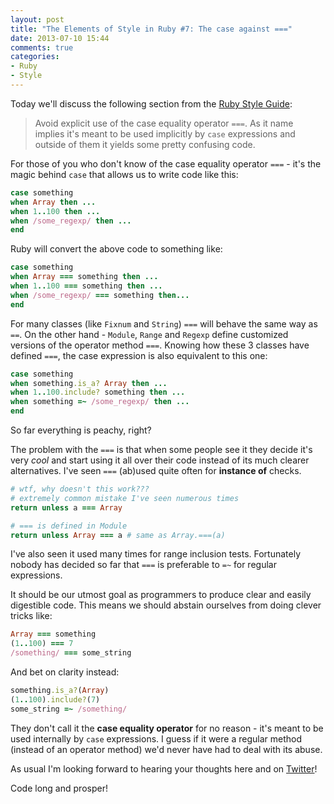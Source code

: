```yaml
---
layout: post
title: "The Elements of Style in Ruby #7: The case against ==="
date: 2013-07-10 15:44
comments: true
categories:
- Ruby
- Style
---
```


Today we'll discuss the following section from the [Ruby Style Guide](https://github.com/bbatsov/ruby-style-guide):

> Avoid explicit use of the case equality operator `===`. As it name<br/>
> implies it's meant to be used implicitly by `case` expressions and<br/>
> outside of them it yields some pretty confusing code.

For those of you who don't know of the case equality operator `===` -
it's the magic behind `case` that allows us to write code like this:

``` ruby
case something
when Array then ...
when 1..100 then ...
when /some_regexp/ then ...
end
```

Ruby will convert the above code to something like:

``` ruby
case something
when Array === something then ...
when 1..100 === something then ...
when /some_regexp/ === something then...
end
```

For many classes (like `Fixnum` and `String`) `===` will behave the
same way as `==`.  On the other hand - `Module`, `Range` and `Regexp`
define customized versions of the operator method `===`.  Knowing how
these 3 classes have defined `===`, the case expression is also
equivalent to this one:

``` ruby
case something
when something.is_a? Array then ...
when 1..100.include? something then ...
when something =~ /some_regexp/ then ...
end
```

So far everything is peachy, right?

The problem with the `===` is that when some people see it they decide
it's very _cool_ and start using it all over their code instead of
its much clearer alternatives. I've seen `===` (ab)used quite often for **instance of** checks.

``` ruby
# wtf, why doesn't this work???
# extremely common mistake I've seen numerous times
return unless a === Array

# === is defined in Module
return unless Array === a # same as Array.===(a)
```

I've also seen it used many times for range inclusion
tests. Fortunately nobody has decided so far that `===` is preferable
to `=~` for regular expressions.

It should be our utmost goal as programmers to produce clear and
easily digestible code. This means we should abstain ourselves from
doing clever tricks like:

``` ruby
Array === something
(1..100) === 7
/something/ === some_string
```

And bet on clarity instead:

``` ruby
something.is_a?(Array)
(1..100).include?(7)
some_string =~ /something/
```

They don't call it the **case equality operator** for no reason - it's
meant to be used internally by `case` expressions. I guess if it were
a regular method (instead of an operator method) we'd never have had
to deal with its abuse.

As usual I'm looking forward
to hearing your thoughts here and on
[Twitter](http://twitter.com/bbatsov)!

Code long and prosper!

